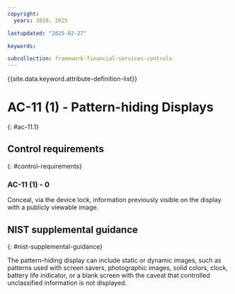 ```yaml
---
copyright:
  years: 2020, 2025

lastupdated: "2025-02-27"

keywords:

subcollection: framework-financial-services-controls
---
```


{{site.data.keyword.attribute-definition-list}}

# AC-11 (1) -  Pattern-hiding Displays
{: #ac-11.1}

## Control requirements
{: #control-requirements}



### AC-11 (1) - 0


Conceal, via the device lock, information previously visible on the display with a publicly viewable image.












## NIST supplemental guidance
{: #nist-supplemental-guidance}

The pattern-hiding display can include static or dynamic images, such as patterns used with screen savers, photographic images, solid colors, clock, battery life indicator, or a blank screen with the caveat that controlled unclassified information is not displayed.
